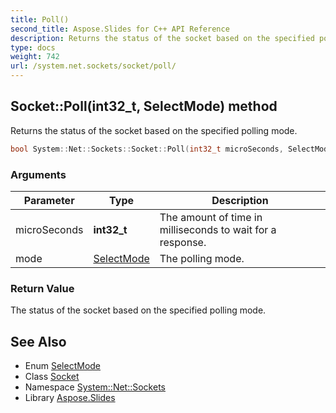 ```yaml
---
title: Poll()
second_title: Aspose.Slides for C++ API Reference
description: Returns the status of the socket based on the specified polling mode.
type: docs
weight: 742
url: /system.net.sockets/socket/poll/
---
```

## Socket::Poll(int32_t, SelectMode) method


Returns the status of the socket based on the specified polling mode.

```cpp
bool System::Net::Sockets::Socket::Poll(int32_t microSeconds, SelectMode mode)
```


### Arguments

| Parameter | Type | Description |
| --- | --- | --- |
| microSeconds | **int32_t** | The amount of time in milliseconds to wait for a response. |
| mode | [SelectMode](../../selectmode/) | The polling mode. |

### Return Value

The status of the socket based on the specified polling mode.

## See Also

* Enum [SelectMode](../../selectmode/)
* Class [Socket](../)
* Namespace [System::Net::Sockets](../../)
* Library [Aspose.Slides](../../../)
